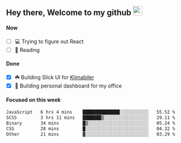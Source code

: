 ## Hey there, Welcome to my github <img src="https://media.giphy.com/media/hvRJCLFzcasrR4ia7z/giphy.gif" width="25px">

#### Now
- [ ] 💻 Trying to figure out React
- [ ] 📕 Reading

#### Done
- [x] ☘️ Building Slick UI for [Klimabiler](https://klimabiler.dk)
- [x] 🚀 Building personal dashboard for my office
 
 #### Focused on this week
<!--START_SECTION:waka-->

```txt
JavaScript   6 hrs 4 mins    ██████████████░░░░░░░░░░░   55.52 %
SCSS         3 hrs 11 mins   ███████▒░░░░░░░░░░░░░░░░░   29.11 %
Binary       34 mins         █▒░░░░░░░░░░░░░░░░░░░░░░░   05.24 %
CSS          28 mins         █░░░░░░░░░░░░░░░░░░░░░░░░   04.32 %
Other        21 mins         ▓░░░░░░░░░░░░░░░░░░░░░░░░   03.29 %
```

<!--END_SECTION:waka-->

